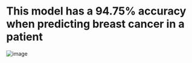 # This model has a 94.75% accuracy when predicting breast cancer in a patient
![image](https://github.com/MarsRising/GH_collab/assets/119779217/42e09df8-a34d-47c2-bef1-969323086c67)
